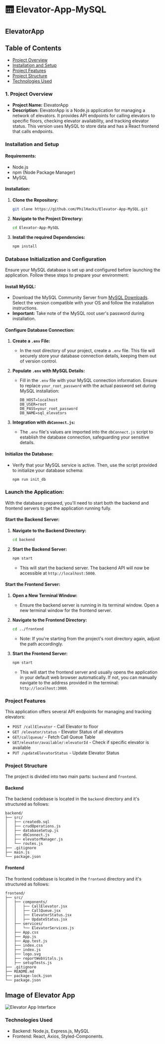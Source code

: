# 🛗 Elevator-App-MySQL

## ElevatorApp

## Table of Contents

- [Project Overview](#1-project-overview)
- [Installation and Setup](#2-installation-and-setup)
- [Project Features](#3-project-features)
- [Project Structure](#4-project-structure)
- [Technologies Used](#5-technologies-used)

### **1. Project Overview**

- **Project Name:** ElevatorApp
- **Description:** ElevatorApp is a Node.js application for managing a network of elevators. It provides API endpoints for calling elevators to specific floors, checking elevator availability, and tracking elevator status. This version uses MySQL to store data and has a React frontend that calls endpoints.

### **Installation and Setup**

#### **Requirements:**

- Node.js
- npm (Node Package Manager)
- MySQL

#### **Installation:**

1. **Clone the Repository:**
   ```bash
   git clone https://github.com/PhilHacks/Elevator-App-MySQL.git
   ```
2. **Navigate to the Project Directory:**
   ```bash
   cd Elevator-App-MySQL
   ```
3. **Install the required Dependencies:**
   ```bash
   npm install
   ```

### **Database Initialization and Configuration**

Ensure your MySQL database is set up and configured before launching the application. Follow these steps to prepare your environment:

#### **Install MySQL:**

- Download the MySQL Community Server from [MySQL Downloads](https://dev.mysql.com/downloads/mysql/). Select the version compatible with your OS and follow the installation instructions.
- **Important:** Take note of the MySQL root user's password during installation.

#### **Configure Database Connection:**

1. **Create a `.env` File:**

   - In the root directory of your project, create a `.env` file. This file will securely store your database connection details, keeping them out of version control.

2. **Populate `.env` with MySQL Details:**

   - Fill in the `.env` file with your MySQL connection information. Ensure to replace `your_root_password` with the actual password set during MySQL installation:
     ```plaintext
     DB_HOST=localhost
     DB_USER=root
     DB_PASS=your_root_password
     DB_NAME=sql_elevators
     ```

3. **Integration with `dbConnect.js`:**
   - The `.env` file's values are imported into the `dbConnect.js` script to establish the database connection, safeguarding your sensitive details.

#### **Initialize the Database:**

- Verify that your MySQL service is active. Then, use the script provided to initialize your database schema:
  ```bash
  npm run init_db
  ```

### **Launch the Application:**

With the database prepared, you'll need to start both the backend and frontend servers to get the application running fully.

#### **Start the Backend Server:**

1. **Navigate to the Backend Directory:**
   ```bash
   cd backend
   ```
2. **Start the Backend Server:**
   ```bash
   npm start
   ```
   - This will start the backend server. The backend API will now be accessible at `http://localhost:5000`.

#### **Start the Frontend Server:**

1. **Open a New Terminal Window:**
   - Ensure the backend server is running in its terminal window. Open a new terminal window for the frontend server.

2. **Navigate to the Frontend Directory:**
   ```bash
   cd ../frontend
   ```
   - Note: If you're starting from the project's root directory again, adjust the path accordingly.

3. **Start the Frontend Server:**
   ```bash
   npm start
   ```
   - This will start the frontend server and usually opens the application in your default web browser automatically. If not, you can manually navigate to the address provided in the terminal: `http://localhost:3000`.

### **Project Features**

This application offers several API endpoints for managing and tracking elevators:

- `POST /callElevator`                 - Call Elevator to floor
- `GET /elevator/status`               - Elevator Status of all elevators
- `GET/callqueue/`                     - Fetch Call Queue Table
- `GET/elevator/available/:elevatorId` - Check if specific elevator is available
- `PUT /updateElevatorStatus`          - Update Elevator Status

### **Project Structure**

The project is divided into two main parts: `backend` and `frontend`.

#### Backend

The backend codebase is located in the `backend` directory and it's structured as follows:

```
backend/
├── src/
│   ├── createdb.sql
│   ├── crudOperations.js
│   ├── databaseSetup.js
│   ├── dbConnect.js
│   ├── elevatorManager.js
│   └── routes.js
├── .gitignore
├── main.js
└── package.json
```

#### Frontend

The frontend codebase is located in the `frontend` directory and it's structured as follows:

```
frontend/
├── src/
│   ├── components/
│   │   ├── CallElevator.jsx
│   │   ├── CallQueue.jsx
│   │   ├── ElevatorStatus.jsx
│   │   ├── UpdateStatus.jsx
│   ├── services/
│   │   └── ElevatorServices.js
│   ├── App.css
│   ├── App.js
│   ├── App.test.js
│   ├── index.css
│   ├── index.js
│   ├── logo.svg
│   ├── reportWebVitals.js
│   ├── setupTests.js
├── .gitignore
├── README.md
├── package-lock.json
└── package.json
```

## Image of Elevator App

![Elevator App Interface](./backend/img/appUI.png)

### **Technologies Used**

- Backend: Node.js, Express.js, MySQL
- Frontend: React, Axios, Styled-Components.
